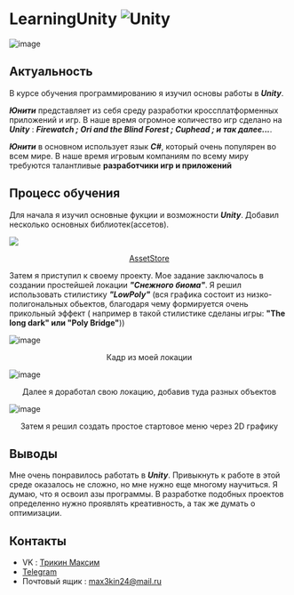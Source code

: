 # LearningUnity ![Unity](https://img.shields.io/badge/unity-%23000000.svg?style=for-the-badge&logo=unity&logoColor=white)
![image](https://github.com/spectrummmm/LearningUnity/assets/133951457/c90ef633-98bb-4ab5-a814-55afd7046416)
## Актуальность
В курсе обучения программированию я изучил основы работы в ***Unity***. <p>***Юнити*** представляет из себя среду разработки кроссплатформенных приложений и игр. В наше время огромное количество игр сделано на ***Unity*** : ***Firewatch ; Ori and the Blind Forest ; Cuphead ; и так далее...***.
</p>

 ***Юнити*** в основном использует язык ***C#***, который очень популярен во всем мире. В наше время игровым компаниям по всему миру требуются талантливые **разработчики игр и приложений**
 
## Процесс обучения
Для начала я изучил основные фукции и возможности  ***Unity***. Добавил несколько основных библиотек(ассетов).


  
<img src="https://github.com/spectrummmm/LearningUnity/assets/133951457/a1ee40a7-cc7f-45fa-b938-456f99d7ef9e">
<p align = center> <a href="https://assetstore.unity.com/">AssetStore</a>
  </p>


 Затем я приступил к своему проекту. Мое задание заключалось в создании простейшей локации ***"Снежного биома"***. Я решил использовать стилистику ***"LowPoly"*** (вся графика состоит из низко-полигональных обьектов, благодаря чему формируется очень прикольный эффект ( например в такой стилистике сделаны игры: **"The long dark" или "Poly Bridge"**))


![image](https://github.com/spectrummmm/LearningUnity/assets/133951457/6ff05577-0cb3-4bd2-9738-00139c4fbc43)
<p align = center> Кадр из моей локации</p>

![image](https://github.com/spectrummmm/LearningUnity/assets/133951457/91dbb969-ff08-49e2-9bfc-3bd4ff4c5ac5)
<p align = center>Далее я доработал свою локацию, добавив туда разных объектов</p>


![image](https://github.com/spectrummmm/LearningUnity/assets/133951457/e627a3aa-87f7-4782-b150-6d2927d5ba59)
<p align  = center> Затем я решил создать простое стартовое меню через 2D графику </p>


## Выводы
Мне очень понравилось работать в ***Unity***. Привыкнуть к работе в этой среде оказалось не сложно, но мне нужно еще многому научиться. Я думаю, что я освоил азы программы. В разработке подобных проектов определенно нужно проявлять креативность, а так же думать о оптимизации.
  
## Контакты
- VK : [Трикин Максим](https://vk.com/causeimanikeboy)
- [Telegram](https://t.me/nihuya_sebe_bigboy)
- Почтовый ящик : max3kin24@mail.ru

